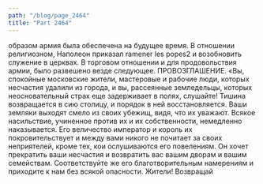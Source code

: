 ```yaml
---
path: "/blog/page_2464"
title: "Part 2464"
---
```


 образом армия была обеспечена на будущее время.
В отношении религиозном, Наполеон приказал ramener les popes2 и возобновить служение в церквах.
В торговом отношении и для продовольствия армии, было развешено везде следующее.
ПРОВОЗГЛАШЕНИЕ.
«Вы, спокойные московские жители, мастеровые и рабочие люди, которых несчастия удалили из города, и вы, рассеянные земледельцы, которых неосновательный страх еще задерживает в полях, слушайте! Тишина возвращается в сию столицу, и порядок в ней восстановляется. Ваши земляки выходят смело из своих убежищ, видя, что их уважают. Всякое насильствие, учиненное против их и их собственности, немедленно наказывается. Его величество император и король их покровительствует и между вами никого не почитает за своих неприятелей, кроме тех, кои ослушиваются его повелениям. Он хочет прекратить ваши несчастия и возвратить вас вашим дворам и вашим семействам. Соответствуйте же его благотворительным намерениям и приходите к нам без всякой опасности. Жители! Возвращай

